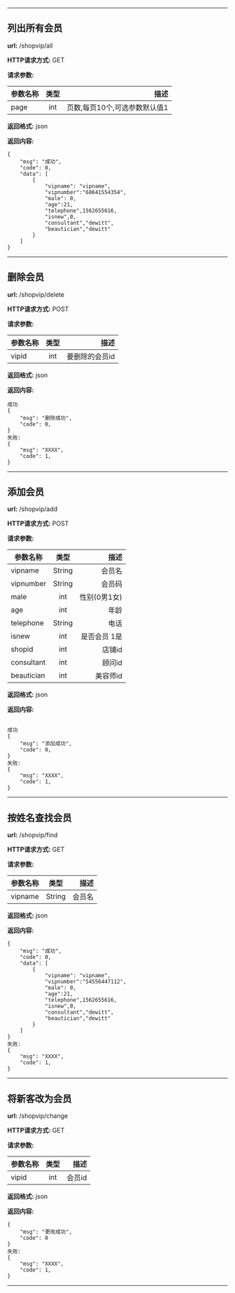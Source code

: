 
-------


## 列出所有会员

**url:** /shopvip/all

**HTTP请求方式:** GET

**请求参数:**

参数名称|类型|描述
---|:--:|---:
page|int|页数,每页10个,可选参数默认值1

**返回格式:** json

**返回内容:**
```
{
    "msg": "成功",
    "code": 0,
    "data": [
        {
            "vipname": "vipname",
            "vipnumber":"68641554354",
            "male": 0,
            "age":21,
            "telephone",1562655616,
            "isnew",0,
            "consultant","dewitt",
            "beautician","dewitt"
        }
    ]
}

```


-------


## 删除会员

**url:** /shopvip/delete

**HTTP请求方式:** POST

**请求参数:**

参数名称|类型|描述
---|:--:|---:
vipid|int|要删除的会员id

**返回格式:** json

**返回内容:**
```
成功
{
    "msg": "删除成功",
    "code": 0,
}
失败:
{
    "msg": "XXXX",
    "code": 1,
}

```


-------


## 添加会员

**url:** /shopvip/add

**HTTP请求方式:** POST

**请求参数:**

参数名称|类型|描述
---|:--:|---:
vipname|String|会员名
vipnumber|String|会员码
male|int|性别(0男1女)
age|int|年龄
telephone|String|电话
isnew|int|是否会员 1是
shopid|int|店铺id
consultant|int|顾问id
beautician|int|美容师id

**返回格式:** json

**返回内容:**
```

成功
{
    "msg": "添加成功",
    "code": 0,
}
失败:
{
    "msg": "XXXX",
    "code": 1,
}

```

-------


## 按姓名查找会员

**url:** /shopvip/find

**HTTP请求方式:** GET

**请求参数:**

参数名称|类型|描述
---|:--:|---:
vipname|String|会员名

**返回格式:** json

**返回内容:**
```
{
    "msg": "成功",
    "code": 0,
    "data": [
        {
            "vipname": "vipname",
            "vipnumber":"54556447112",
            "male": 0,
            "age":21,
            "telephone",1562655616,
            "isnew",0,
            "consultant","dewitt",
            "beautician","dewitt"
        }
    ]
}
失败:
{
    "msg": "XXXX",
    "code": 1,
}

```


-------
## 将新客改为会员

**url:** /shopvip/change

**HTTP请求方式:** GET

**请求参数:**

参数名称|类型|描述
---|:--:|---:
vipid|int|会员id

**返回格式:** json

**返回内容:**
```
{
    "msg": "更改成功",
    "code": 0
}
失败:
{
    "msg": "XXXX",
    "code": 1,
}

```


-------